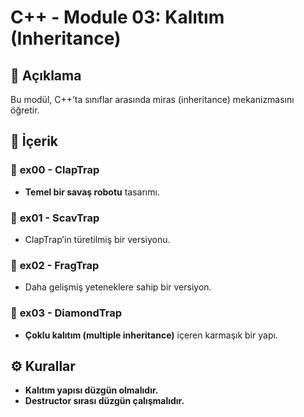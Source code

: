 # C++ - Module 03: Kalıtım (Inheritance)

## 📖 Açıklama
Bu modül, C++’ta sınıflar arasında miras (inheritance) mekanizmasını öğretir.

## 📌 İçerik

### 🔹 **ex00 - ClapTrap**
- **Temel bir savaş robotu** tasarımı.

### 🔹 **ex01 - ScavTrap**
- ClapTrap’in türetilmiş bir versiyonu.

### 🔹 **ex02 - FragTrap**
- Daha gelişmiş yeteneklere sahip bir versiyon.

### 🔹 **ex03 - DiamondTrap**
- **Çoklu kalıtım (multiple inheritance)** içeren karmaşık bir yapı.

## ⚙️ Kurallar
- **Kalıtım yapısı düzgün olmalıdır.**
- **Destructor sırası düzgün çalışmalıdır.**
